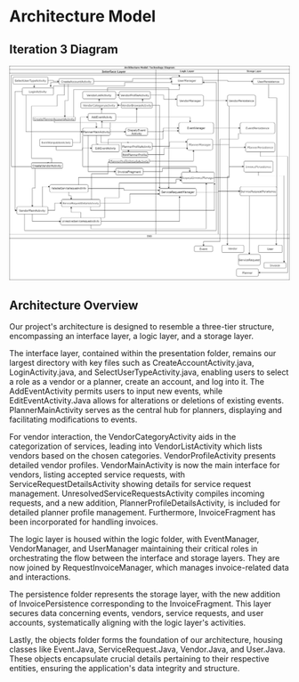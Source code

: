 # Architecture Model 

## Iteration 3 Diagram

![Iteration 1 Architecture Diagram](./Artifacts/Iteration%203/Architecture.png)

## Architecture Overview

Our project's architecture is designed to resemble a three-tier structure, encompassing an interface layer, a logic layer, and a storage layer.

The interface layer, contained within the presentation folder, remains our largest directory with key files such as CreateAccountActivity.java, LoginActivity.java, and SelectUserTypeActivity.java, enabling users to select a role as a vendor or a planner, create an account, and log into it. The AddEventActivity permits users to input new events, while EditEventActivity.Java allows for alterations or deletions of existing events. PlannerMainActivity serves as the central hub for planners, displaying and facilitating modifications to events.

For vendor interaction, the VendorCategoryActivity aids in the categorization of services, leading into VendorListActivity which lists vendors based on the chosen categories. VendorProfileActivity presents detailed vendor profiles. VendorMainActivity is now the main interface for vendors, listing accepted service requests, with ServiceRequestDetailsActivity showing details for service request management. UnresolvedServiceRequestsActivity compiles incoming requests, and a new addition, PlannerProfileDetailsActivity, is included for detailed planner profile management. Furthermore, InvoiceFragment has been incorporated for handling invoices.

The logic layer is housed within the logic folder, with EventManager, VendorManager, and UserManager maintaining their critical roles in orchestrating the flow between the interface and storage layers. They are now joined by RequestInvoiceManager, which manages invoice-related data and interactions.

The persistence folder represents the storage layer, with the new addition of InvoicePersistence corresponding to the InvoiceFragment. This layer secures data concerning events, vendors, service requests, and user accounts, systematically aligning with the logic layer's activities.

Lastly, the objects folder forms the foundation of our architecture, housing classes like Event.Java, ServiceRequest.Java, Vendor.Java, and User.Java. These objects encapsulate crucial details pertaining to their respective entities, ensuring the application's data integrity and structure.

